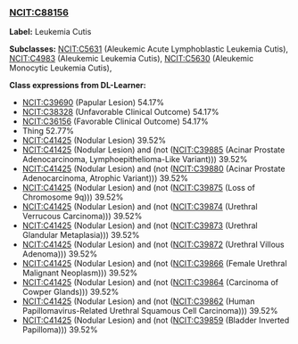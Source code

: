 
### [NCIT:C88156](http://purl.obolibrary.org/obo/NCIT_C88156)
**Label:** Leukemia Cutis

**Subclasses:** [NCIT:C5631](http://purl.obolibrary.org/obo/NCIT_C5631) (Aleukemic Acute Lymphoblastic Leukemia Cutis), [NCIT:C4983](http://purl.obolibrary.org/obo/NCIT_C4983) (Aleukemic Leukemia Cutis), [NCIT:C5630](http://purl.obolibrary.org/obo/NCIT_C5630) (Aleukemic Monocytic Leukemia Cutis), 

**Class expressions from DL-Learner:**

- [NCIT:C39690](http://purl.obolibrary.org/obo/NCIT_C39690) (Papular Lesion) 54.17%
- [NCIT:C38328](http://purl.obolibrary.org/obo/NCIT_C38328) (Unfavorable Clinical Outcome) 54.17%
- [NCIT:C36156](http://purl.obolibrary.org/obo/NCIT_C36156) (Favorable Clinical Outcome) 54.17%
- Thing 52.77%
- [NCIT:C41425](http://purl.obolibrary.org/obo/NCIT_C41425) (Nodular Lesion) 39.52%
- [NCIT:C41425](http://purl.obolibrary.org/obo/NCIT_C41425) (Nodular Lesion) and (not ([NCIT:C39885](http://purl.obolibrary.org/obo/NCIT_C39885) (Acinar Prostate Adenocarcinoma, Lymphoepithelioma-Like Variant))) 39.52%
- [NCIT:C41425](http://purl.obolibrary.org/obo/NCIT_C41425) (Nodular Lesion) and (not ([NCIT:C39880](http://purl.obolibrary.org/obo/NCIT_C39880) (Acinar Prostate Adenocarcinoma, Atrophic Variant))) 39.52%
- [NCIT:C41425](http://purl.obolibrary.org/obo/NCIT_C41425) (Nodular Lesion) and (not ([NCIT:C39875](http://purl.obolibrary.org/obo/NCIT_C39875) (Loss of Chromosome 9q))) 39.52%
- [NCIT:C41425](http://purl.obolibrary.org/obo/NCIT_C41425) (Nodular Lesion) and (not ([NCIT:C39874](http://purl.obolibrary.org/obo/NCIT_C39874) (Urethral Verrucous Carcinoma))) 39.52%
- [NCIT:C41425](http://purl.obolibrary.org/obo/NCIT_C41425) (Nodular Lesion) and (not ([NCIT:C39873](http://purl.obolibrary.org/obo/NCIT_C39873) (Urethral Glandular Metaplasia))) 39.52%
- [NCIT:C41425](http://purl.obolibrary.org/obo/NCIT_C41425) (Nodular Lesion) and (not ([NCIT:C39872](http://purl.obolibrary.org/obo/NCIT_C39872) (Urethral Villous Adenoma))) 39.52%
- [NCIT:C41425](http://purl.obolibrary.org/obo/NCIT_C41425) (Nodular Lesion) and (not ([NCIT:C39866](http://purl.obolibrary.org/obo/NCIT_C39866) (Female Urethral Malignant Neoplasm))) 39.52%
- [NCIT:C41425](http://purl.obolibrary.org/obo/NCIT_C41425) (Nodular Lesion) and (not ([NCIT:C39864](http://purl.obolibrary.org/obo/NCIT_C39864) (Carcinoma of Cowper Glands))) 39.52%
- [NCIT:C41425](http://purl.obolibrary.org/obo/NCIT_C41425) (Nodular Lesion) and (not ([NCIT:C39862](http://purl.obolibrary.org/obo/NCIT_C39862) (Human Papillomavirus-Related Urethral Squamous Cell Carcinoma))) 39.52%
- [NCIT:C41425](http://purl.obolibrary.org/obo/NCIT_C41425) (Nodular Lesion) and (not ([NCIT:C39859](http://purl.obolibrary.org/obo/NCIT_C39859) (Bladder Inverted Papilloma))) 39.52%


